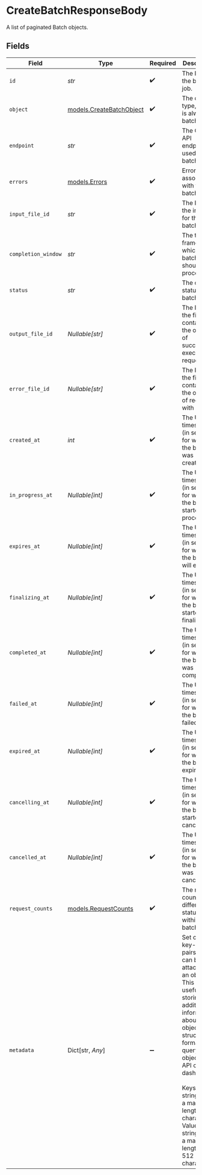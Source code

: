 # CreateBatchResponseBody

A list of paginated Batch objects.


## Fields

| Field                                                                                                                                                                                                                                                                                                                                | Type                                                                                                                                                                                                                                                                                                                                 | Required                                                                                                                                                                                                                                                                                                                             | Description                                                                                                                                                                                                                                                                                                                          |
| ------------------------------------------------------------------------------------------------------------------------------------------------------------------------------------------------------------------------------------------------------------------------------------------------------------------------------------ | ------------------------------------------------------------------------------------------------------------------------------------------------------------------------------------------------------------------------------------------------------------------------------------------------------------------------------------ | ------------------------------------------------------------------------------------------------------------------------------------------------------------------------------------------------------------------------------------------------------------------------------------------------------------------------------------ | ------------------------------------------------------------------------------------------------------------------------------------------------------------------------------------------------------------------------------------------------------------------------------------------------------------------------------------ |
| `id`                                                                                                                                                                                                                                                                                                                                 | *str*                                                                                                                                                                                                                                                                                                                                | :heavy_check_mark:                                                                                                                                                                                                                                                                                                                   | The ID of the batch job.                                                                                                                                                                                                                                                                                                             |
| `object`                                                                                                                                                                                                                                                                                                                             | [models.CreateBatchObject](../models/createbatchobject.md)                                                                                                                                                                                                                                                                           | :heavy_check_mark:                                                                                                                                                                                                                                                                                                                   | The object type, which is always batch.                                                                                                                                                                                                                                                                                              |
| `endpoint`                                                                                                                                                                                                                                                                                                                           | *str*                                                                                                                                                                                                                                                                                                                                | :heavy_check_mark:                                                                                                                                                                                                                                                                                                                   | The OpenAI API endpoint used by the batch.                                                                                                                                                                                                                                                                                           |
| `errors`                                                                                                                                                                                                                                                                                                                             | [models.Errors](../models/errors.md)                                                                                                                                                                                                                                                                                                 | :heavy_check_mark:                                                                                                                                                                                                                                                                                                                   | Errors associated with the batch.                                                                                                                                                                                                                                                                                                    |
| `input_file_id`                                                                                                                                                                                                                                                                                                                      | *str*                                                                                                                                                                                                                                                                                                                                | :heavy_check_mark:                                                                                                                                                                                                                                                                                                                   | The ID of the input file for the batch.                                                                                                                                                                                                                                                                                              |
| `completion_window`                                                                                                                                                                                                                                                                                                                  | *str*                                                                                                                                                                                                                                                                                                                                | :heavy_check_mark:                                                                                                                                                                                                                                                                                                                   | The time frame within which the batch should be processed.                                                                                                                                                                                                                                                                           |
| `status`                                                                                                                                                                                                                                                                                                                             | *str*                                                                                                                                                                                                                                                                                                                                | :heavy_check_mark:                                                                                                                                                                                                                                                                                                                   | The current status of the batch.                                                                                                                                                                                                                                                                                                     |
| `output_file_id`                                                                                                                                                                                                                                                                                                                     | *Nullable[str]*                                                                                                                                                                                                                                                                                                                      | :heavy_check_mark:                                                                                                                                                                                                                                                                                                                   | The ID of the file containing the outputs of successfully executed requests.                                                                                                                                                                                                                                                         |
| `error_file_id`                                                                                                                                                                                                                                                                                                                      | *Nullable[str]*                                                                                                                                                                                                                                                                                                                      | :heavy_check_mark:                                                                                                                                                                                                                                                                                                                   | The ID of the file containing the outputs of requests with errors.                                                                                                                                                                                                                                                                   |
| `created_at`                                                                                                                                                                                                                                                                                                                         | *int*                                                                                                                                                                                                                                                                                                                                | :heavy_check_mark:                                                                                                                                                                                                                                                                                                                   | The Unix timestamp (in seconds) for when the batch was created.                                                                                                                                                                                                                                                                      |
| `in_progress_at`                                                                                                                                                                                                                                                                                                                     | *Nullable[int]*                                                                                                                                                                                                                                                                                                                      | :heavy_check_mark:                                                                                                                                                                                                                                                                                                                   | The Unix timestamp (in seconds) for when the batch started processing.                                                                                                                                                                                                                                                               |
| `expires_at`                                                                                                                                                                                                                                                                                                                         | *Nullable[int]*                                                                                                                                                                                                                                                                                                                      | :heavy_check_mark:                                                                                                                                                                                                                                                                                                                   | The Unix timestamp (in seconds) for when the batch will expire.                                                                                                                                                                                                                                                                      |
| `finalizing_at`                                                                                                                                                                                                                                                                                                                      | *Nullable[int]*                                                                                                                                                                                                                                                                                                                      | :heavy_check_mark:                                                                                                                                                                                                                                                                                                                   | The Unix timestamp (in seconds) for when the batch started finalizing.                                                                                                                                                                                                                                                               |
| `completed_at`                                                                                                                                                                                                                                                                                                                       | *Nullable[int]*                                                                                                                                                                                                                                                                                                                      | :heavy_check_mark:                                                                                                                                                                                                                                                                                                                   | The Unix timestamp (in seconds) for when the batch was completed.                                                                                                                                                                                                                                                                    |
| `failed_at`                                                                                                                                                                                                                                                                                                                          | *Nullable[int]*                                                                                                                                                                                                                                                                                                                      | :heavy_check_mark:                                                                                                                                                                                                                                                                                                                   | The Unix timestamp (in seconds) for when the batch failed.                                                                                                                                                                                                                                                                           |
| `expired_at`                                                                                                                                                                                                                                                                                                                         | *Nullable[int]*                                                                                                                                                                                                                                                                                                                      | :heavy_check_mark:                                                                                                                                                                                                                                                                                                                   | The Unix timestamp (in seconds) for when the batch expired.                                                                                                                                                                                                                                                                          |
| `cancelling_at`                                                                                                                                                                                                                                                                                                                      | *Nullable[int]*                                                                                                                                                                                                                                                                                                                      | :heavy_check_mark:                                                                                                                                                                                                                                                                                                                   | The Unix timestamp (in seconds) for when the batch started cancelling.                                                                                                                                                                                                                                                               |
| `cancelled_at`                                                                                                                                                                                                                                                                                                                       | *Nullable[int]*                                                                                                                                                                                                                                                                                                                      | :heavy_check_mark:                                                                                                                                                                                                                                                                                                                   | The Unix timestamp (in seconds) for when the batch was cancelled.                                                                                                                                                                                                                                                                    |
| `request_counts`                                                                                                                                                                                                                                                                                                                     | [models.RequestCounts](../models/requestcounts.md)                                                                                                                                                                                                                                                                                   | :heavy_check_mark:                                                                                                                                                                                                                                                                                                                   | The request counts for different statuses within the batch.                                                                                                                                                                                                                                                                          |
| `metadata`                                                                                                                                                                                                                                                                                                                           | Dict[str, *Any*]                                                                                                                                                                                                                                                                                                                     | :heavy_minus_sign:                                                                                                                                                                                                                                                                                                                   | Set of 16 key-value pairs that can be attached to an object. This can be useful for storing additional information about the object in a structured format, and querying for objects via API or the dashboard.<br/><br/>Keys are strings with a maximum length of 64 characters. Values are strings with a maximum length of 512 characters. |